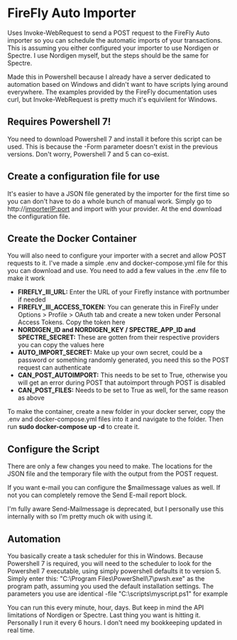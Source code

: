 # FireFly Auto Importer
Uses Invoke-WebRequest to send a POST request to the FireFly Auto importer so you can schedule the automatic imports of your transactions.
This is assuming you either configured your importer to use Nordigen or Spectre. I use Nordigen myself, but the steps should be the same for Spectre.

Made this in Powershell because I already have a server dedicated to automation based on Windows and didn't want to have scripts lying around everywhere.
The examples provided by the FireFly documentation uses curl, but Invoke-WebRequest is pretty much it's equivilent for Windows.

## Requires Powershell 7!
You need to download Powershell 7 and install it before this script can be used. This is because the -Form parameter doesn't exist in the previous versions. 
Don't worry, Powershell 7 and 5 can co-exist. 

## Create a configuration file for use
It's easier to have a JSON file generated by the importer for the first time so you can don't have to do a whole bunch of manual work.
Simply go to http://<importerIP:port> and import with your provider. At the end download the configuration file. 

## Create the Docker Container
You will also need to configure your importer with a secret and allow POST requests to it. I've made a simple .env and docker-compose.yml file for this you can download and use. 
You need to add a few values in the .env file to make it work
- **FIREFLY_III_URL:** Enter the URL of your Firefly instance with portnumber if needed
- **FIREFLY_III_ACCESS_TOKEN:** You can generate this in FireFly under Options > Profile > OAuth tab and create a new token under Personal Access Tokens. Copy the token here
- **NORDIGEN_ID and NORDIGEN_KEY / SPECTRE_APP_ID and SPECTRE_SECRET:** These are gotten from their respective providers you can copy the values here
- **AUTO_IMPORT_SECRET:** Make up your own secret, could be a password or something randomly generated, you need this so the POST request can authenticate
- **CAN_POST_AUTOIMPORT:** This needs to be set to True, otherwise you will get an error during POST that autoimport through POST is disabled
- **CAN_POST_FILES:** Needs to be set to True as well, for the same reason as above

To make the container, create a new folder in your docker server, copy the .env and docker-compose.yml files into it and navigate to the folder. Then run **sudo docker-compose up -d** to create it. 

## Configure the Script
There are only a few changes you need to make. The locations for the JSON file and the temporary file with the output from the POST request. 

If you want e-mail you can configure the $mailmessage values as well. If not you can completely remove the Send E-mail report block. 

I'm fully aware Send-Mailmessage is deprecated, but I personally use this internally with so I'm pretty much ok with using it. 

## Automation
You basically create a task scheduler for this in Windows. Because Powershell 7 is required, you will need to the scheduler to look for the Powershell 7 executable, using simply powershell defaults it to version 5. 
Simply enter this: "C:\Program Files\PowerShell\7\pwsh.exe" as the program path, assuming you used the default installation settings.
The parameters you use are identical -file "C:\scripts\myscript.ps1" for example

You can run this every minute, hour, days. But keep in mind the API limitations of Nordigen or Spectre. Last thing you want is hitting it. Personally I run it every 6 hours. I don't need my bookkeeping updated in real time.
